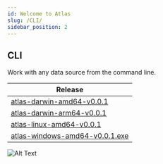 ```yaml
---
id: Welcome to Atlas
slug: /CLI/
sidebar_position: 2
---
```


## CLI

Work with any data source from the command line.

| Release                        |
|--------------------------------|
| [atlas-darwin-amd64-v0.0.1](https://release.ariga.io/atlas/atlas-darwin-amd64-v0.0.1)            |
| [atlas-darwin-arm64-v0.0.1](https://release.ariga.io/atlas/atlas-darwin-arm64-v0.0.1)          |
| [atlas-linux-amd64-v0.0.1](https://release.ariga.io/atlas/atlas-linux-amd64-v0.0.1)          |
| [atlas-windows-amd64-v0.0.1.exe](https://release.ariga.io/atlas/atlas-windows-amd64-v0.0.1.exe)          |

![Alt Text](./t-rec.gif)
